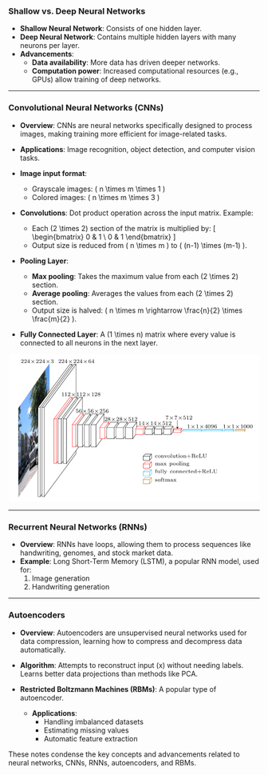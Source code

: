 
### Shallow vs. Deep Neural Networks
- **Shallow Neural Network**: Consists of one hidden layer.
- **Deep Neural Network**: Contains multiple hidden layers with many neurons per layer.
- **Advancements**:
  - **Data availability**: More data has driven deeper networks.
  - **Computation power**: Increased computational resources (e.g., GPUs) allow training of deep networks.

---

### Convolutional Neural Networks (CNNs)
- **Overview**: CNNs are neural networks specifically designed to process images, making training more efficient for image-related tasks.
- **Applications**: Image recognition, object detection, and computer vision tasks.
- **Image input format**:
  - Grayscale images: \( n \times m \times 1 \)
  - Colored images: \( n \times m \times 3 \)
  
- **Convolutions**: Dot product operation across the input matrix. Example:
  - Each \(2 \times 2\) section of the matrix is multiplied by:
    \[
    \begin{bmatrix} 0 & 1 \\ 0 & 1 \end{bmatrix}
    \]
  - Output size is reduced from \( n \times m \) to \( (n-1) \times (m-1) \).

- **Pooling Layer**:
  - **Max pooling**: Takes the maximum value from each \(2 \times 2\) section.
  - **Average pooling**: Averages the values from each \(2 \times 2\) section.
  - Output size is halved: \( n \times m \rightarrow \frac{n}{2} \times \frac{m}{2} \).

- **Fully Connected Layer**: A \(1 \times n\) matrix where every value is connected to all neurons in the next layer.

![Image](../Image/cnn.png)


---

### Recurrent Neural Networks (RNNs)
- **Overview**: RNNs have loops, allowing them to process sequences like handwriting, genomes, and stock market data.
- **Example**: Long Short-Term Memory (LSTM), a popular RNN model, used for:
  1. Image generation
  2. Handwriting generation

---

### Autoencoders
- **Overview**: Autoencoders are unsupervised neural networks used for data compression, learning how to compress and decompress data automatically.
- **Algorithm**: Attempts to reconstruct input \(x\) without needing labels. Learns better data projections than methods like PCA.
  
- **Restricted Boltzmann Machines (RBMs)**: A popular type of autoencoder.
  - **Applications**:
    - Handling imbalanced datasets
    - Estimating missing values
    - Automatic feature extraction

These notes condense the key concepts and advancements related to neural networks, CNNs, RNNs, autoencoders, and RBMs.